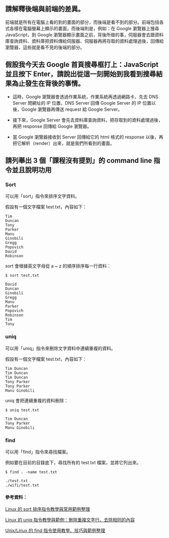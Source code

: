 ## 請解釋後端與前端的差異。
前端就是所有在電腦上看的到的畫面的部分，而後端是看不到的部分。前端包括各式各樣在電腦螢幕上顯示的畫面，而後端則是，例如：在 Google 瀏覽器上搜尋 JavaScript，到 Google 瀏覽器顯示畫面之前，背後所做的事，伺服器會去跟資料庫查詢資料、資料庫把資料傳給伺服器、伺服器再將存取的資料處理過後，回傳給瀏覽器，這些就是看不見的後端的部分。

## 假設我今天去 Google 首頁搜尋框打上：JavaScript 並且按下 Enter，請說出從這一刻開始到我看到搜尋結果為止發生在背後的事情。
* 這時，Google 瀏覽器會透過作業系統，作業系統再透過網路卡，先去 DNS Server 問網址的 IP 位置，DNS Server 回傳 Google Server 的 IP 位置以後，Google 瀏覽器再傳送 request 給 Google Server。

* 接下來，Google Server 會先去資料庫查詢資料，把存取到的資料處理過後，再把 response 回傳給 Google 瀏覽器。

* 當 Google 瀏覽器接收到 Server 回傳給它的 html 格式的 response 以後，再把它解析（render）出來，就是我們所看到的畫面。


## 請列舉出 3 個「課程沒有提到」的 command line 指令並且說明功用
### Sort
可以用「sort」指令來排序文字資料。

假設有一個文字檔案 test.txt，內容如下：
```
Tim
Duncan
Tony
Parker
Manu
Ginobili
Gregg
Popovich
David
Robinson
```
sort 會根據英文字母從 a ~ z 的順序排序每一行資料：
```
$ sort test.txt
```
```
David
Duncan
Ginobili
Gregg
Manu
Parker
Popovich
Robinson
Tim
Tony
```

### uniq
可以用「uniq」指令來刪除文字資料中連續重複的資料。

假設有一個文字檔案 test.txt，內容如下：
```
Tim Duncan
Tim Duncan
Tim Duncan
Tony Parker
Tony Parker
Manu Ginobili
```
uniq 會把連續重複的資料刪除：
```
$ uniq test.txt
```
```
Tim Duncan
Tony Parker
Manu Ginobili
```

### find
可以用「find」指令來尋找檔案。

例如要在目前的目錄底下，尋找所有的 test.txt 檔案，並將它列出來。
```
$ find . -name test.txt
```
```
./test.txt
./wifi/test.txt
```


#### 參考資料：
[Linux 的 sort 排序指令教學與常用範例整理](https://blog.gtwang.org/linux/linux-sort-command-tutorial-and-examples/)

[Linux 的 uniq 指令教學與範例：刪除重複文字行、去除相同的內容](https://blog.gtwang.org/linux/linux-uniq-command-tutorial/)

[Unix/Linux 的 find 指令使用教學、技巧與範例整理](https://blog.gtwang.org/linux/unix-linux-find-command-examples/)
